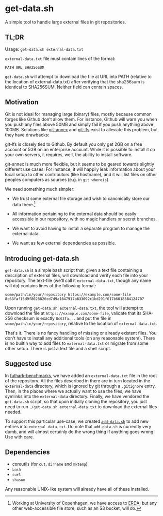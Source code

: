 # get-data.sh

A simple tool to handle large external files in git repositories.

## TL;DR

Usage: `get-data.sh external-data.txt`

`external-data.txt` file must contain lines of the format:

```
PATH URL SHA256SUM
```

`get-data.sh` will attempt to download the file at URL into PATH (relative to the
location of external-data.txt) after verifying that the sha256sum is identical
to SHA256SUM. Neither field can contain spaces.

## Motivation

Git is not ideal for managing large (binary) files, mostly because common forges
like Github don't allow them. For instance, Github will warn you when you push
any files above 50MB and simply fail if you push anything above 100MB. Solutions
like [git-annex](https://git-annex.branchable.com/) and
[git-lfs](https://git-lfs.github.com/) exist to alleviate this problem, but they
have drawbacks:

git-lfs is closely tied to Github. By default you only get 2GB on a free account
or 5GB on an enterprise account. While it is possible to install it on your
own servers, it requires, well, the ability to install software.

git-annex is much more flexible, but it seems to be geared towards slightly
different use cases. For instance, it will happily leak information about your
local setup to other contributors (like hostname), and it will list files on
other peoples computers as sources (e.g. in `git whereis`).

We need something much simpler:

 - We trust some external file storage and wish to canonically store our data
   there.[^1]

 - All information pertaining to the external data should be easily accessible
   in our repository, with no magic handlers or secret branches.

 - We want to avoid having to install a separate program to manage the external
   data.

 - We want as few external dependencies as possible.

## Introducing get-data.sh

`get-data.sh` is a simple bash script that, given a text file containing a
description of external files, will download and verify each file into your
repository. The text-file (we'll call it `external-data.txt`, though any name
will do) contains lines of the following format:

```
some/path/in/your/repository https://example.com/some-file 8c63faf15d9f8028826ed7d9a1647917a833092c1bd291f017b6618584124707
```

Upon running `get-data.sh external-data.txt`, the tool will attempt to download
the file at `https://example.com/some-file`, validate that its SHA-256 checksum
is exactly `8c63fa...` and put the file in `some/path/in/your/repository`,
relative to the location of `external-data.txt`.

That's it. There is no fancy handling of missing or already existent files. You
don't have to install any additional tools (on any reasonable system). There is
no builtin way to add files to `external-data.txt` or migrate from some other
setup. There is just a text file and a shell script.

## Suggested use

In [futhark-benchmarks](https://github.com/diku-dk/futhark-benchmarks), we have
added an `external-data.txt` file in the root of the repository. All the files
described in there are in turn located in the `external-data` directory, which
is ignored by git through a `.gitignore` entry. Then, in the places where we
actually want to use the files, we have symlinks into the `external-data`
directory. Finally, we have vendored the `get-data.sh` script, so that upon
initially cloning the repository, you just need to run `./get-data.sh
external-data.txt` to download the external files needed.

To support this particular use-case, we created [`add-data.sh`](/add-data.sh) to
add new entries into `external-data.txt`. Do note that `add-data.sh` is
currently very dumb, and will almost certainly do the wrong thing if anything
goes wrong. Use with care.

## Dependencies

 - coreutils (for `cut`, `dirname` and `mktemp`)
 - `bash`
 - `curl`
 - `shasum`

Any reasonable UNIX-like system will already have all of these installed.

[^1]: Working at University of Copenhagen, we have access to
    [ERDA](https://erda.dk), but any other web-accessible file store, such as an
    S3 bucket, will do.
